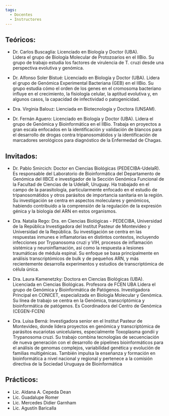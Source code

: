 ```yaml
---
tags:
  - Docentes
  - Instructores
---
```


## Teóricos: 
* Dr. Carlos Buscaglia: Licenciado en Biología y Doctor (UBA).  
Lidera el grupo de  Biología Molecular de Protozoarios en el IIBio. Su grupo de trabajo estudia los factores de virulencia de T. cruzi desde una perspectiva evolutiva y genómica.

* Dr. Alfonso Soler Bistué: Licenciado en Biología y Doctor (UBA). 
Lidera el grupo de Genómica Experimental Bacteriana (GEB) en el IIBio. Su grupo estudia cómo el orden de los genes en el cromosoma bacteriano influye en el crecimiento, la fisiología celular, la aptitud evolutiva y, en algunos casos, la capacidad de infectividad o patogenicidad. 

* Dra. Virginia Balouz: Lienciada en Biotecnología y Doctora (UNSAM). 

* Dr. Fernán Aguero: Licenciado en Biología y Doctor (UBA). 
Lidera el grupo de Genómica y Bioinformática en el IIBio. Trabaja en proyectos a gran escala enfocados en la identificación y validación de blancos para el desarrollo de drogas contra tripanosomátidos y la identificación de marcadores serológicos para diagnóstico de la Enfermedad de Chagas. 

## Invitados: 
* Dr. Pablo Smircich: Doctor en Ciencias Biológicas (PEDECIBA-UdelaR). Es responsable del Laboratorio de Bioinformática del Departamento de Genómica del IIBCE e investigador de la Sección Genómica Funcional de la Facultad de Ciencias de la UdelaR, Uruguay. Ha trabajado en el campo de la parasitología, particularmente enfocado en el estudio de tripanosomátidos y otros parásitos de importancia sanitaria en la región. Su investigación se centra en aspectos moleculares y genómicos, habiendo contribuido a la comprensión de la regulación de la expresión génica y la biología del ARN en estos organismos.

* Dra. Natalia Rego: Dra. en Ciencias Biológicas - PEDECIBA, Universidad de la República
Investigadora del Institut Pasteur de Montevideo y Universidad de la República. 
Su investigación se centra en las respuestas inmunes e inflamatorias en distintos contextos, incluyendo infecciones por Trypanosoma cruzi y VIH, procesos de inflamación sistémica y neuroinflamación, así como la respuesta a lesiones traumáticas de médula espinal. Su enfoque se basa principalmente en análisis transcriptómicos de bulk y de pequeños ARN, y más recientemente desarrolla experimentos y estudios de transcriptómica de célula única.

* Dra. Laura Kamenetzky: Doctora en Ciencias Biológicas (UBA). Licenciada en Ciencias Biológicas. Profesora de FCEN UBA 
Lidera el grupo de Genómica y Bioinformática de Patógenos. Investigadora Principal en CONICET, especializada en Biología Molecular y Genómica. Su línea de trabajo se centra en la Genómica, transcriptómica y bioinformática de patógenos. Es Coordinadora del Centro de Genómica (CEGEN-FCEN)
 
* Dra. Luisa Berná: Investigadora senior en el Institut Pasteur de Montevideo, donde lidera proyectos en genómica y transcriptómica de parásitos eucariotas unicelulares, especialmente Toxoplasma gondii y Trypanosoma cruzi. Su trabajo combina tecnologías de secuenciación de nueva generación con el desarrollo de pipelines bioinformáticos para el análisis de genomas complejos, variabilidad genética y evolución de familias multigénicas. También impulsa la enseñanza y formación en bioinformática a nivel nacional y regional y pertenece a la comisión directiva de la Sociedad Uruguaya de Bioinformática


## Prácticos: 
* Lic. Aldana A. Cepeda Dean
* Lic. Guadalupe Romer 
* Lic. Mercedes Didier Garnham
* Lic. Agustín Baricalla
